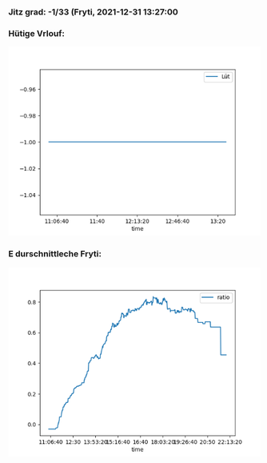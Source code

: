 ### Jitz grad: -1/33 (Fryti, 2021-12-31 13:27:00

### Hütige Vrlouf:
![Graph](Today.png)

### E durschnittleche Fryti:
![Graph](Fryti.png)